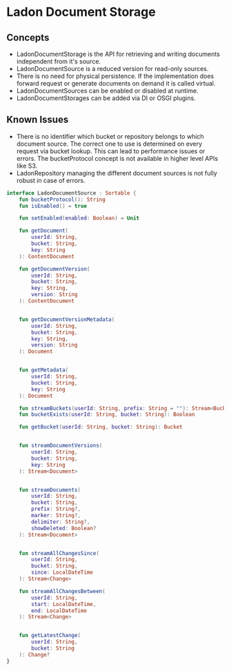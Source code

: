 # Ladon Document Storage

## Concepts

+ LadonDocumentStorage is the API for retrieving and writing documents independent from it's source.
+ LadonDocumentSource is a reduced version for read-only sources.
+ There is no need for physical persistence. If the implementation does forward request or generate documents on demand it is called virtual.
+ LadonDocumentSources can be enabled or disabled at runtime.
+ LadonDocumentStorages can be added via DI or OSGI plugins.

## Known Issues

+ There is no identifier which bucket or repository belongs to which document source. The correct one to use is determined on every request via bucket lookup. This can lead to performance issues or errors. The bucketProtocol concept is not available in higher level APIs like S3.
+ LadonRepository managing the different document sources is not fully robust in case of errors.

```kotlin
interface LadonDocumentSource : Sortable {
    fun bucketProtocol(): String
    fun isEnabled() = true

    fun setEnabled(enabled: Boolean) = Unit

    fun getDocument(
        userId: String,
        bucket: String,
        key: String
    ): ContentDocument

    fun getDocumentVersion(
        userId: String,
        bucket: String,
        key: String,
        version: String
    ): ContentDocument


    fun getDocumentVersionMetadata(
        userId: String,
        bucket: String,
        key: String,
        version: String
    ): Document


    fun getMetadata(
        userId: String,
        bucket: String,
        key: String
    ): Document

    fun streamBuckets(userId: String, prefix: String = ""): Stream<Bucket>
    fun bucketExists(userId: String, bucket: String): Boolean

    fun getBucket(userId: String, bucket: String): Bucket


    fun streamDocumentVersions(
        userId: String,
        bucket: String,
        key: String
    ): Stream<Document>


    fun streamDocuments(
        userId: String,
        bucket: String,
        prefix: String?,
        marker: String?,
        delimiter: String?,
        showDeleted: Boolean?
    ): Stream<Document>


    fun streamAllChangesSince(
        userId: String,
        bucket: String,
        since: LocalDateTime
    ): Stream<Change>

    fun streamAllChangesBetween(
        userId: String,
        start: LocalDateTime,
        end: LocalDateTime
    ): Stream<Change>


    fun getLatestChange(
        userId: String,
        bucket: String
    ): Change?
}

```
